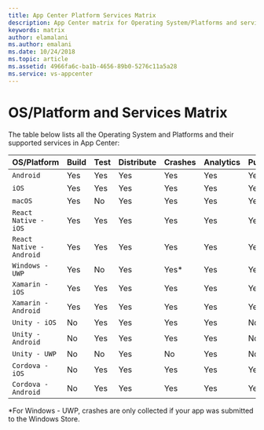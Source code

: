 ```yaml
---
title: App Center Platform Services Matrix
description: App Center matrix for Operating System/Platforms and services
keywords: matrix
author: elamalani
ms.author: emalani
ms.date: 10/24/2018
ms.topic: article
ms.assetid: 4966fa6c-ba1b-4656-89b0-5276c11a5a28
ms.service: vs-appcenter
---
```


# OS/Platform and Services Matrix

The table below lists all the Operating System and Platforms and their supported services in App Center:


| OS/Platform              | Build | Test | Distribute | Crashes | Analytics | Push |
|:-------------------------|:------|:-----|:-----------|:--------|:----------|:-----|
| `Android`                | Yes   | Yes  | Yes        | Yes     | Yes       | Yes  |
| `iOS`                    | Yes   | Yes  | Yes        | Yes     | Yes       | Yes  |
| `macOS`                  | Yes   | No   | Yes        | Yes     | Yes       | Yes  |
| `React Native - iOS`     | Yes   | Yes  | Yes        | Yes     | Yes       | Yes  |
| `React Native - Android` | Yes   | Yes  | Yes        | Yes     | Yes       | Yes  |
| `Windows - UWP`          | Yes   | No   | Yes        | Yes*    | Yes       | Yes  |
| `Xamarin - iOS`          | Yes   | Yes  | Yes        | Yes     | Yes       | Yes  |
| `Xamarin - Android`      | Yes   | Yes  | Yes        | Yes     | Yes       | Yes  |
| `Unity - iOS`            | No    | Yes  | Yes        | Yes     | Yes       | No   |
| `Unity - Android`        | No    | Yes  | Yes        | Yes     | Yes       | No   |
| `Unity - UWP`            | No    | No   | Yes        | No      | Yes       | No   |
| `Cordova - iOS`          | No    | Yes  | Yes        | Yes     | Yes       | Yes  |
| `Cordova - Android`      | No    | Yes  | Yes        | Yes     | Yes       | Yes  |

*For Windows - UWP, crashes are only collected if your app was submitted to the Windows Store.
